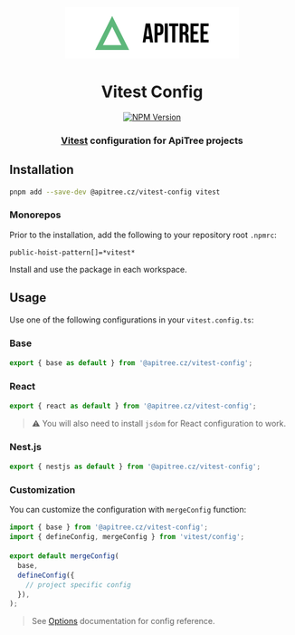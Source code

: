 <div align="center">

<a href="https://github.com/ApiTreeCZ">
<img alt="ApiTree s.r.o." src="../../public/apitree-logo.png" width="308" />
</a>

# Vitest Config

[![NPM Version](https://img.shields.io/npm/v/%40apitree.cz%2Fvitest-config)](https://www.npmjs.com/package/@apitree.cz/vitest-config)

### [Vitest](https://vitest.dev) configuration for ApiTree projects

</div>

## Installation

```bash
pnpm add --save-dev @apitree.cz/vitest-config vitest
```

### Monorepos

Prior to the installation, add the following to your repository root `.npmrc`:

```
public-hoist-pattern[]=*vitest*
```

Install and use the package in each workspace.

## Usage

Use one of the following configurations in your `vitest.config.ts`:

### Base

```typescript
export { base as default } from '@apitree.cz/vitest-config';
```

### React

```typescript
export { react as default } from '@apitree.cz/vitest-config';
```

> ⚠️ You will also need to install `jsdom` for React configuration to work.

### Nest.js

```typescript
export { nestjs as default } from '@apitree.cz/vitest-config';
```

### Customization

You can customize the configuration with `mergeConfig` function:

```typescript
import { base } from '@apitree.cz/vitest-config';
import { defineConfig, mergeConfig } from 'vitest/config';

export default mergeConfig(
  base,
  defineConfig({
    // project specific config
  }),
);
```

> See [Options](https://vitest.dev/config/#options) documentation for config reference.
